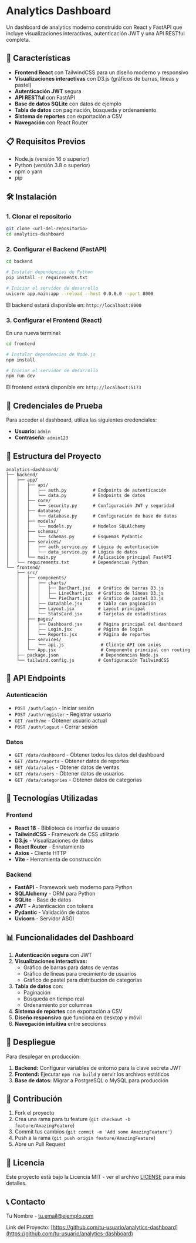 # Analytics Dashboard

Un dashboard de analytics moderno construido con React y FastAPI que incluye visualizaciones interactivas, autenticación JWT y una API RESTful completa.

## 🚀 Características

- **Frontend React** con TailwindCSS para un diseño moderno y responsivo
- **Visualizaciones interactivas** con D3.js (gráficos de barras, líneas y pastel)
- **Autenticación JWT** segura
- **API RESTful** con FastAPI
- **Base de datos SQLite** con datos de ejemplo
- **Tabla de datos** con paginación, búsqueda y ordenamiento
- **Sistema de reportes** con exportación a CSV
- **Navegación** con React Router

## 📋 Requisitos Previos

- Node.js (versión 16 o superior)
- Python (versión 3.8 o superior)
- npm o yarn
- pip

## 🛠️ Instalación

### 1. Clonar el repositorio

```bash
git clone <url-del-repositorio>
cd analytics-dashboard
```

### 2. Configurar el Backend (FastAPI)

```bash
cd backend

# Instalar dependencias de Python
pip install -r requirements.txt

# Iniciar el servidor de desarrollo
uvicorn app.main:app --reload --host 0.0.0.0 --port 8000
```

El backend estará disponible en: `http://localhost:8000`

### 3. Configurar el Frontend (React)

En una nueva terminal:

```bash
cd frontend

# Instalar dependencias de Node.js
npm install

# Iniciar el servidor de desarrollo
npm run dev
```

El frontend estará disponible en: `http://localhost:5173`

## 🔑 Credenciales de Prueba

Para acceder al dashboard, utiliza las siguientes credenciales:

- **Usuario:** `admin`
- **Contraseña:** `admin123`

## 📁 Estructura del Proyecto

```
analytics-dashboard/
├── backend/
│   ├── app/
│   │   ├── api/
│   │   │   ├── auth.py          # Endpoints de autenticación
│   │   │   └── data.py          # Endpoints de datos
│   │   ├── core/
│   │   │   └── security.py      # Configuración JWT y seguridad
│   │   ├── database/
│   │   │   └── database.py      # Configuración de base de datos
│   │   ├── models/
│   │   │   └── models.py        # Modelos SQLAlchemy
│   │   ├── schemas/
│   │   │   └── schemas.py       # Esquemas Pydantic
│   │   ├── services/
│   │   │   ├── auth_service.py  # Lógica de autenticación
│   │   │   └── data_service.py  # Lógica de datos
│   │   └── main.py              # Aplicación principal FastAPI
│   └── requirements.txt         # Dependencias Python
└── frontend/
    ├── src/
    │   ├── components/
    │   │   ├── charts/
    │   │   │   ├── BarChart.jsx   # Gráfico de barras D3.js
    │   │   │   ├── LineChart.jsx  # Gráfico de líneas D3.js
    │   │   │   └── PieChart.jsx   # Gráfico de pastel D3.js
    │   │   ├── DataTable.jsx      # Tabla con paginación
    │   │   ├── Layout.jsx         # Layout principal
    │   │   └── StatsCard.jsx      # Tarjetas de estadísticas
    │   ├── pages/
    │   │   ├── Dashboard.jsx      # Página principal del dashboard
    │   │   ├── Login.jsx          # Página de login
    │   │   └── Reports.jsx        # Página de reportes
    │   ├── services/
    │   │   └── api.js              # Cliente API con axios
    │   └── App.jsx                 # Componente principal con routing
    ├── package.json                # Dependencias Node.js
    └── tailwind.config.js         # Configuración TailwindCSS
```

## 🔧 API Endpoints

### Autenticación
- `POST /auth/login` - Iniciar sesión
- `POST /auth/register` - Registrar usuario
- `GET /auth/me` - Obtener usuario actual
- `POST /auth/logout` - Cerrar sesión

### Datos
- `GET /data/dashboard` - Obtener todos los datos del dashboard
- `GET /data/reports` - Obtener datos de reportes
- `GET /data/sales` - Obtener datos de ventas
- `GET /data/users` - Obtener datos de usuarios
- `GET /data/categories` - Obtener datos de categorías

## 🎨 Tecnologías Utilizadas

### Frontend
- **React 18** - Biblioteca de interfaz de usuario
- **TailwindCSS** - Framework de CSS utilitario
- **D3.js** - Visualizaciones de datos
- **React Router** - Enrutamiento
- **Axios** - Cliente HTTP
- **Vite** - Herramienta de construcción

### Backend
- **FastAPI** - Framework web moderno para Python
- **SQLAlchemy** - ORM para Python
- **SQLite** - Base de datos
- **JWT** - Autenticación con tokens
- **Pydantic** - Validación de datos
- **Uvicorn** - Servidor ASGI

## 📊 Funcionalidades del Dashboard

1. **Autenticación segura** con JWT
2. **Visualizaciones interactivas:**
   - Gráfico de barras para datos de ventas
   - Gráfico de líneas para crecimiento de usuarios
   - Gráfico de pastel para distribución de categorías
3. **Tabla de datos** con:
   - Paginación
   - Búsqueda en tiempo real
   - Ordenamiento por columnas
4. **Sistema de reportes** con exportación a CSV
5. **Diseño responsivo** que funciona en desktop y móvil
6. **Navegación intuitiva** entre secciones

## 🚀 Despliegue

Para desplegar en producción:

1. **Backend:** Configurar variables de entorno para la clave secreta JWT
2. **Frontend:** Ejecutar `npm run build` y servir los archivos estáticos
3. **Base de datos:** Migrar a PostgreSQL o MySQL para producción

## 🤝 Contribución

1. Fork el proyecto
2. Crea una rama para tu feature (`git checkout -b feature/AmazingFeature`)
3. Commit tus cambios (`git commit -m 'Add some AmazingFeature'`)
4. Push a la rama (`git push origin feature/AmazingFeature`)
5. Abre un Pull Request

## 📝 Licencia

Este proyecto está bajo la Licencia MIT - ver el archivo [LICENSE](LICENSE) para más detalles.

## 📞 Contacto

Tu Nombre - tu.email@ejemplo.com

Link del Proyecto: [https://github.com/tu-usuario/analytics-dashboard](https://github.com/tu-usuario/analytics-dashboard)
